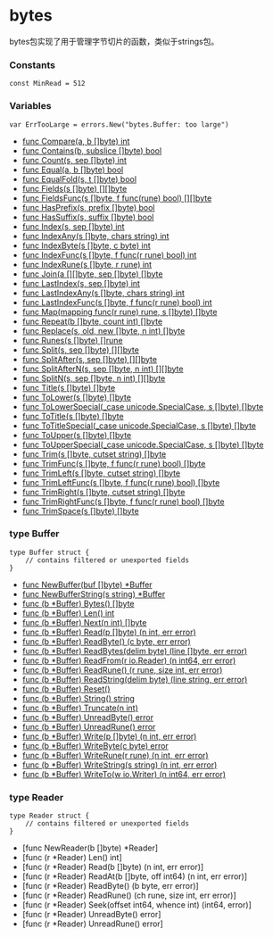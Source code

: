 # bytes

bytes包实现了用于管理字节切片的函数，类似于strings包。

### Constants

	const MinRead = 512
	
### Variables

	var ErrTooLarge = errors.New("bytes.Buffer: too large")

- [func Compare(a, b []byte) int](Compare.md)
- [func Contains(b, subslice []byte) bool](Contains.md)
- [func Count(s, sep []byte) int](Count.md)
- [func Equal(a, b []byte) bool](Equal.md)
- [func EqualFold(s, t []byte) bool](EqualFold.md)
- [func Fields(s []byte) [][]byte](Fields.md)
- [func FieldsFunc(s []byte, f func(rune) bool) [][]byte](FieldsFunc.md)
- [func HasPrefix(s, prefix []byte) bool](HasPrefix.md)
- [func HasSuffix(s, suffix []byte) bool](HasSuffix.md)
- [func Index(s, sep []byte) int](Index.md)
- [func IndexAny(s []byte, chars string) int](IndexAny.md)
- [func IndexByte(s []byte, c byte) int](IndexByte.md)
- [func IndexFunc(s []byte, f func(r rune) bool) int](IndexFunc.md)
- [func IndexRune(s []byte, r rune) int](IndexRune.md)
- [func Join(a [][]byte, sep []byte) []byte](Join.md)
- [func LastIndex(s, sep []byte) int](LastIndex.md)
- [func LastIndexAny(s []byte, chars string) int](LastIndexAny.md)
- [func LastIndexFunc(s []byte, f func(r rune) bool) int](LastIndexFunc.md)
- [func Map(mapping func(r rune) rune, s []byte) []byte](Map.md)
- [func Repeat(b []byte, count int) []byte](Repeat.md)
- [func Replace(s, old, new []byte, n int) []byte](Replace.md)
- [func Runes(s []byte) []rune](Runes.md)
- [func Split(s, sep []byte) [][]byte](Split.md)
- [func SplitAfter(s, sep []byte) [][]byte](SplitAfter.md)
- [func SplitAfterN(s, sep []byte, n int) [][]byte](SplitAfterN.md)
- [func SplitN(s, sep []byte, n int) [][]byte](SplitN.md)
- [func Title(s []byte) []byte](Title.md)
- [func ToLower(s []byte) []byte](ToLower.md)
- [func ToLowerSpecial(_case unicode.SpecialCase, s []byte) []byte](ToLowerSpecial.md)
- [func ToTitle(s []byte) []byte](ToTitle.md)
- [func ToTitleSpecial(_case unicode.SpecialCase, s []byte) []byte](ToTitleSpecial.md)
- [func ToUpper(s []byte) []byte](ToUpper.md)
- [func ToUpperSpecial(_case unicode.SpecialCase, s []byte) []byte](ToUpperSpecial.md)
- [func Trim(s []byte, cutset string) []byte](Trim.md)
- [func TrimFunc(s []byte, f func(r rune) bool) []byte](TrimFunc.md)
- [func TrimLeft(s []byte, cutset string) []byte](TrimLeft.md)
- [func TrimLeftFunc(s []byte, f func(r rune) bool) []byte](TrimLeftFunc.md)
- [func TrimRight(s []byte, cutset string) []byte](TrimRight.md)
- [func TrimRightFunc(s []byte, f func(r rune) bool) []byte](TrimRightFunc.md)
- [func TrimSpace(s []byte) []byte](TrimSpace.md)

### type Buffer

	type Buffer struct {
		// contains filtered or unexported fields
    }

- [func NewBuffer(buf []byte) *Buffer](NewBuffer.md)
- [func NewBufferString(s string) *Buffer](NewBufferString.md)
- [func (b *Buffer) Bytes() []byte](Buffer_Bytes.md)
- [func (b *Buffer) Len() int](Buffer_Len.md)
- [func (b *Buffer) Next(n int) []byte](Buffer_Next.md)
- [func (b *Buffer) Read(p []byte) (n int, err error)](Buffer_Read.md)
- [func (b *Buffer) ReadByte() (c byte, err error)](Buffer_ReadByte.md)
- [func (b *Buffer) ReadBytes(delim byte) (line []byte, err error)](Buffer_ReadBytes.md)
- [func (b *Buffer) ReadFrom(r io.Reader) (n int64, err error)](Buffer_ReadFrom.md)
- [func (b *Buffer) ReadRune() (r rune, size int, err error)](Buffer_ReadRune.md)
- [func (b *Buffer) ReadString(delim byte) (line string, err error)](Buffer_ReadString.md)
- [func (b *Buffer) Reset()](Buffer_Reset.md)
- [func (b *Buffer) String() string](Buffer_String.md)
- [func (b *Buffer) Truncate(n int)](Buffer_Truncate.md)
- [func (b *Buffer) UnreadByte() error](Buffer_UnreadByte.md)
- [func (b *Buffer) UnreadRune() error](Buffer_UnreadRune.md)
- [func (b *Buffer) Write(p []byte) (n int, err error)](Buffer_Write.md)
- [func (b *Buffer) WriteByte(c byte) error](Buffer_WriteByte.md)
- [func (b *Buffer) WriteRune(r rune) (n int, err error)](Buffer_WriteRune.md)
- [func (b *Buffer) WriteString(s string) (n int, err error)](Buffer_WriteString.md)
- [func (b *Buffer) WriteTo(w io.Writer) (n int64, err error)](Buffer_WriteTo.md)

### type Reader

	type Reader struct {
		// contains filtered or unexported fields
	}
	
- [func NewReader(b []byte) *Reader]
- [func (r *Reader) Len() int]
- [func (r *Reader) Read(b []byte) (n int, err error)]
- [func (r *Reader) ReadAt(b []byte, off int64) (n int, err error)]
- [func (r *Reader) ReadByte() (b byte, err error)]
- [func (r *Reader) ReadRune() (ch rune, size int, err error)]
- [func (r *Reader) Seek(offset int64, whence int) (int64, error)]
- [func (r *Reader) UnreadByte() error]
- [func (r *Reader) UnreadRune() error]
